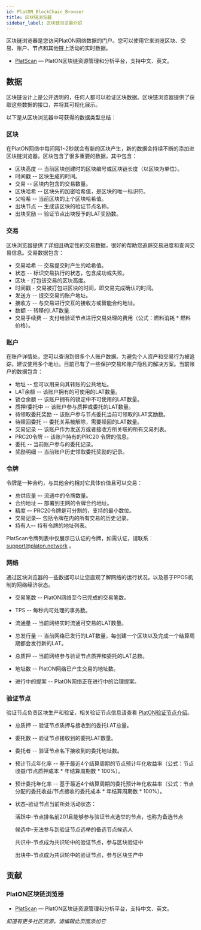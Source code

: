 ```yaml
---
id: PlatON_BlockChain_Browser
title: 区块链浏览器
sidebar_label: 区块链浏览器介绍
---
```



区块链浏览器是您访问PlatON网络数据的门户。您可以使用它来浏览区块、交易、账户、节点和其他链上活动的实时数据。

- [PlatScan](https://scan.platon.network) — PlatON区块链资源管理和分析平台，支持中文、英文。



## 数据

区块链设计上是公开透明的，任何人都可以验证区块数据。区块链浏览器提供了获取这些数据的接口，并将其可视化展示。

以下是从区块浏览器中可获得的数据类型总结：



### 区块

在PlatON网络中每间隔1~2秒就会有新的区块产生，新的数据会持续不断的添加进区块链浏览器。区块包含了很多重要的数据，其中包含：

- 区块高度 -- 当前区块创建时的区块编号或区块链长度（以区块为单位）。
- 时间戳 -- 区块生成的时间。
- 交易 -- 区块内包含的交易数量。
- 区块哈希 -- 区块头的加密哈希值，是区块的唯一标识符。
- 父哈希 -- 当前区块的上个区块哈希值。
- 出块节点 -- 生成该区块的验证节点名称。
- 出块奖励 -- 验证节点出块授予的LAT奖励数。



### 交易

区块浏览器提供了详细且确定性的交易数据，很好的帮助您追踪交易进度和查询交易信息。交易数据包含：

- 交易哈希 -- 交易提交时产生的哈希值。
- 状态 -- 标识交易执行的状态，包含成功或失败。
- 区块 - 打包该交易的区块高度。
- 时间戳 - 交易被打包进区块的时间，即交易完成确认的时间。
- 发送方 -- 提交交易的账户地址。
- 接收方 -- 与交易进行交互的接收方或智能合约地址。
- 数额 -- 转移的LAT数量.
- 交易手续费 -- 支付给验证节点进行交易处理的费用（公式：燃料消耗 * 燃料价格）。



### 账户

在账户详情处，您可以查询到很多个人账户数据。为避免个人资产和交易行为被追踪，建议使用多个地址。目前已有了一些保护交易和账户隐私的解决方案。当前账户的数据包含：

- 地址 -- 您可以用来向其转账的公共地址。
- LAT余额 -- 该账户拥有的可使用的LAT数量。
- 锁仓余额 -- 该账户拥有的锁定中不可使用的LAT数量。
- 质押/委托中 -- 该账户参与质押或委托的LAT数量。
- 待领取委托奖励 -- 该账户参与节点委托当前可领取的LAT奖励数。
- 待赎回委托 -- 委托关系被解除，需要赎回的LAT数量。
- 交易记录 -- 该账户作为发送方或者接收方所关联的所有交易列表。
- PRC20令牌 --  该账户持有的PRC20 令牌的信息。
- 委托 -- 当前账户参与的委托记录。
- 奖励明细 -- 当前账户历史领取委托奖励的记录。



### 令牌

令牌是一种合约，与其他合约相对它具体价值且可以交易：

- 总供应量 –- 流通中的令牌数量。
- 合约地址 –- 部署到主网的令牌合约地址。
- 精度 –-  PRC20令牌是可分割的，支持的最小数位。
- 交易记录–- 包括令牌在内的所有交易的历史记录。
- 持有人–- 持有令牌的地址列表。

PlatScan令牌列表中仅展示已认证的令牌，如需认证，请联系：support@platon.network 。



### 网络

通过区块浏览器的一些数据可以让您直观了解网络的运行状况，以及基于PPOS机制的网络经济状态。

- 交易笔数 -- PlatON网络至今已完成的交易笔数。

- TPS -- 每秒内可处理的事务数。

- 流通量 -- 当前网络实时流通可交易的LAT数量。

- 总发行量 -- 当前网络已发行的LAT数量，每创建一个区块以及完成一个结算周期都会发行新的LAT。

- 总质押 -- 当前网络参与验证节点质押和委托的LAT总数。

- 地址数 -- PlatON网络已产生交易的地址数。

- 进行中的提案 -- PlatON网络正在进行中的治理提案。

  

### 验证节点

验证节点负责区块生产和验证，相关验证节点信息请查看 [PlatON验证节点介绍](/docs/zh-CN/PlatON_Validation_Introduce)。

- 总质押 -- 验证节点质押与接收到的委托LAT总量。

- 委托数 -- 验证节点接收到的委托LAT数量。

- 委托者 -- 验证节点名下接收到的委托地址数。

- 预计节点年化率 -- 基于最近4个结算周期的节点预计年化收益率（公式：节点收益/节点质押成本 * 年结算周期数 * 100%）。

- 预计委托年化率 -- 基于最近4个结算周期的委托预计年化收益率（公式：节点分配的委托收益/节点接收的委托成本 * 年结算周期数 * 100%）。

- 状态–验证节点当前所处活动状态：

  活跃中-节点排名前201且能够参与验证节点选举的节点，也称为备选节点

  候选中-无法参与到验证节点选举的备选节点候选人

  共识中-节点成为共识轮中的验证节点，参与区块验证中

  出块中-节点成为共识轮中的验证节点，参与区块生产中



## 贡献



### **PlatON区块链浏览器**

- [PlatScan](https://scan.platon.network) — PlatON区块链资源管理和分析平台，支持中文、英文。

  

*知道有更多社区资源，请编辑此页面添加它*

